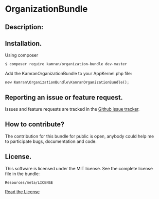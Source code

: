 # OrganizationBundle

## Description:


## Installation.

Using composer

``` bash
$ composer require kamran/organization-bundle dev-master
```
Add the KamranOrganizationBundle to your AppKernel.php file:

```
new Kamran\OrganizationBundle\KamranOrganizationBundle();
```

## Reporting an issue or feature request.

Issues and feature requests are tracked in the 
[Github issue tracker](https://github.com/kamranshahzad/OrganizationBundle/issues).


How to contribute?
------------------------------------
The contribution for this bundle for public is open, anybody could help me to participate 
bugs, documentation and code.



## License.
This software is licensed under the MIT license. See the complete license file in the bundle:
```
Resources/meta/LICENSE
```
[Read the License](https://github.com/kamranshahzad/OrganizationBundle/blob/master/Resources/meta/LICENSE)


